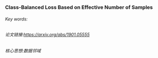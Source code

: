 ### Class-Balanced Loss Based on Effective Number of Samples

###### Key words:

###### 论文链接:https://arxiv.org/abs/1901.05555

###### 核心思想:数据邻域



